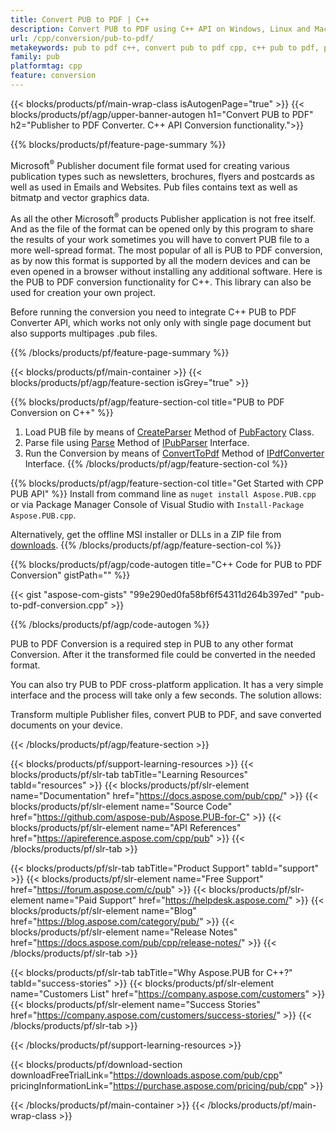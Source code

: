 ```yaml
---
title: Convert PUB to PDF | C++
description: Convert PUB to PDF using C++ API on Windows, Linux and Mac OS X. Publisher conversion functionality that is easy to integrate into your own solution.
url: /cpp/conversion/pub-to-pdf/
metakeywords: pub to pdf c++, convert pub to pdf cpp, c++ pub to pdf, publisher to pdf c++
family: pub
platformtag: cpp
feature: conversion
---
```


{{< blocks/products/pf/main-wrap-class isAutogenPage="true" >}}
{{< blocks/products/pf/agp/upper-banner-autogen h1="Convert PUB to PDF" h2="Publisher to PDF Converter. С++ API Conversion functionality.">}}

{{% blocks/products/pf/feature-page-summary %}}
<p>
Microsoft<sup>&reg;</sup> Publisher document file format used for creating various publication types such as newsletters, brochures, flyers and postcards as well as used in Emails and Websites. Pub files contains text as well as bitmatp and vector graphics data. 
</p>
<p>
As all the other Microsoft<sup>&reg;</sup> products Publisher application is not free itself. And as the file of the format can be opened only by this program to share the results of your work sometimes you will have to convert PUB file to a more well-spread format. The most popular of all is PUB to PDF conversion, as by now this format is supported by all the modern devices and can be even opened in a browser without installing any additional software. Here is the PUB to PDF conversion functionality for C++. This library can also be used for creation your own project.
</p>
<p>
Before running the conversion you need to integrate C++ PUB to PDF Converter API, which works not only only with single page document but also supports multipages .pub files. 
</p>
{{% /blocks/products/pf/feature-page-summary  %}}

{{< blocks/products/pf/main-container >}}
{{< blocks/products/pf/agp/feature-section isGrey="true" >}}

{{% blocks/products/pf/agp/feature-section-col title="PUB to PDF Conversion on C++" %}}
1. Load PUB file by means of [CreateParser](https://apireference.aspose.com/pub/cpp/class/aspose.pub.pub_factory#a88c04c4c35d45ee8febc7e1554d03c4b) Method of [PubFactory](https://apireference.aspose.com/pub/cpp/class/aspose.pub.pub_factory) Class.
2. Parse file using [Parse](https://apireference.aspose.com/pub/cpp/class/aspose.pub.i_pub_parser#ae9fc7043f382a5b4a7b694f0fe477915) Method of [IPubParser](https://apireference.aspose.com/pub/cpp/class/aspose.pub.i_pub_parser) Interface.
3. Run the Conversion by means of [ConvertToPdf](https://apireference.aspose.com/pub/cpp/class/aspose.pub.i_pdf_converter#acdea381bc8f2a2799e73a039b09ecdb5) Method of [IPdfConverter](https://apireference.aspose.com/pub/cpp/class/aspose.pub.i_pdf_converter) Interface.
{{% /blocks/products/pf/agp/feature-section-col %}}

{{% blocks/products/pf/agp/feature-section-col title="Get Started with CPP PUB API" %}}
Install from command line as ```nuget install Aspose.PUB.cpp``` or via Package Manager Console of Visual Studio with ```Install-Package Aspose.PUB.cpp```.

Alternatively, get the offline MSI installer or DLLs in a ZIP file from [downloads](https://downloads.aspose.com/pub/cpp).
{{% /blocks/products/pf/agp/feature-section-col %}}

{{% blocks/products/pf/agp/code-autogen title="C++ Code for PUB to PDF Conversion" gistPath="" %}}

{{< gist "aspose-com-gists" "99e290ed0fa58bf6f54311d264b397ed" "pub-to-pdf-conversion.cpp" >}}

{{% /blocks/products/pf/agp/code-autogen %}}
<p>
PUB to PDF Conversion is a required step in PUB to any other format Conversion. After it the transformed file could be converted in the needed format.
</p>
<p>
You can also try PUB to PDF cross-platform application. It has a very simple interface and the process will take only a few seconds. The solution allows:

Transform multiple Publisher files, convert PUB to PDF, and save converted documents on your device.

{{< /blocks/products/pf/agp/feature-section >}}

{{< blocks/products/pf/support-learning-resources >}}
{{< blocks/products/pf/slr-tab tabTitle="Learning Resources" tabId="resources" >}}
{{< blocks/products/pf/slr-element name="Documentation" href="https://docs.aspose.com/pub/cpp/" >}}
{{< blocks/products/pf/slr-element name="Source Code" href="https://github.com/aspose-pub/Aspose.PUB-for-C" >}}
{{< blocks/products/pf/slr-element name="API References" href="https://apireference.aspose.com/cpp/pub" >}}
{{< /blocks/products/pf/slr-tab >}}

{{< blocks/products/pf/slr-tab tabTitle="Product Support" tabId="support" >}}
{{< blocks/products/pf/slr-element name="Free Support" href="https://forum.aspose.com/c/pub" >}}
{{< blocks/products/pf/slr-element name="Paid Support" href="https://helpdesk.aspose.com/" >}}
{{< blocks/products/pf/slr-element name="Blog" href="https://blog.aspose.com/category/pub/" >}}
{{< blocks/products/pf/slr-element name="Release Notes" href="https://docs.aspose.com/pub/cpp/release-notes/" >}}
{{< /blocks/products/pf/slr-tab >}}

{{< blocks/products/pf/slr-tab tabTitle="Why Aspose.PUB for C++?" tabId="success-stories" >}}
{{< blocks/products/pf/slr-element name="Customers List" href="https://company.aspose.com/customers" >}}
{{< blocks/products/pf/slr-element name="Success Stories" href="https://company.aspose.com/customers/success-stories/" >}}
{{< /blocks/products/pf/slr-tab >}}

{{< /blocks/products/pf/support-learning-resources >}}

{{< blocks/products/pf/download-section downloadFreeTrialLink="https://downloads.aspose.com/pub/cpp" pricingInformationLink="https://purchase.aspose.com/pricing/pub/cpp" >}}

{{< /blocks/products/pf/main-container >}}
{{< /blocks/products/pf/main-wrap-class >}}